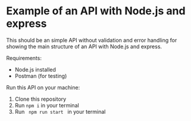 # Example of an API with Node.js and express

This should be an simple API without validation and error handling for showing the main structure of an API with Node.js and express. 

Requirements: 
- Node.js installed
- Postman (for testing)

Run this API on your machine:
1. Clone this repository
2. Run <code>npm i</code> in your terminal
3. Run <code> npm run start </code> in your terminal